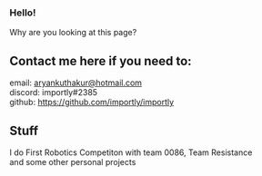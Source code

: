 ### Hello!
Why are you looking at this page?

## Contact me here if you need to:
email: aryankuthakur@hotmail.com  
discord: importly#2385  
github: https://github.com/importly/importly  

## Stuff 
I do First Robotics Competiton with team 0086, Team Resistance  
and some other personal projects
